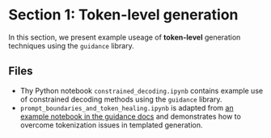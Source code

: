 # Section 1: Token-level generation

In this section, we present example useage of **token-level** generation techniques using the `guidance` library.

## Files

- Thy Python notebook `constrained_decoding.ipynb` contains example use of constrained decoding methods using the `guidance` library.
- `prompt_boundaries_and_token_healing.ipynb` is adapted from [an example notebook in the guidance docs](https://guidance.readthedocs.io/en/latest/example_notebooks/art_of_prompt_design/prompt_boundaries_and_token_healing.html) and demonstrates how to overcome tokenization issues in templated generation.
